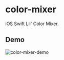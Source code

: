 # color-mixer
iOS Swift Lil' Color Mixer.

## Demo
![color-mixer-demo ](https://dl.dropboxusercontent.com/u/2060843/Screenshots/color-mixer-demo.gif)
